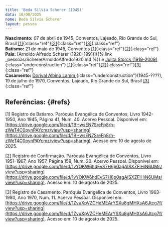 ```yaml
---
title: 'Beda Silvia Scherer (1945)'
data: 10/08/2025
nome: Beda Silvia Scherer
layout: pessoa
---
```


**Nascimento:** 07 de abril de 1945, Conventos, Lajeado, Rio Grande do Sul, Brasil [[1]](#refs){:class="ref"}[[2]](#refs){:class="ref"}[[3]](#refs){:class="ref"}<br/>
**Batismo:** 21 de maio de 1945, Conventos [[1]](#refs){:class="ref"}[[2]](#refs){:class="ref"}<br/>
**Pais:** [Arnoldo Alfredo Scherer (1920-1991)]({% link _pessoas/SchererArnoldoAlfredo1920.md %}) e [Julita Storck (1919-2009)](){:class="underconstruction"} [[1]](#refs){:class="ref"}[[2]](#refs){:class="ref"}[[3]](#refs){:class="ref"}<br/>
**Casamento:** [Dorival Albino Lamm ](){:class="underconstruction"}(1945-????), 19 de julho de 1970, Conventos, Lajeado, Rio Grande do Sul, Brasil [[3]](#refs){:class="ref"}<br/>


## Referências:  {#refs} 

[1] Registro de Batismo. Paróquia Evangélica de Conventos, Livro 1942-1950, Ano 1945, Página 41, Num. 40.  Acervo Pessoal. Disponível em: [https://drive.google.com/file/d/1BHwsEN7SreFp8rh-zWeT4C0pynPAYcmz/view?usp=sharing](https://drive.google.com/file/d/1BHwsEN7SreFp8rh-zWeT4C0pynPAYcmz/view?usp=sharing). Acesso em: 10 de agosto de 2025.

[2] Registro de Confirmação. Paróquia Evangélica de Conventos, Livro 1951-1967, Ano 1957, Página 159, Num. 20.  Acervo Pessoal. Disponível em: [https://drive.google.com/file/d/1vYOKW6hdEvS7H6p0agAISXZFlHiN6UMs/view?usp=sharing](https://drive.google.com/file/d/1vYOKW6hdEvS7H6p0agAISXZFlHiN6UMs/view?usp=sharing). Acesso em: 10 de agosto de 2025.

[3] Registro de Casamento. Paróquia Evangélica de Conventos, Livro 1963-1980, Ano 1970, Num. 11.  Acervo Pessoal. Disponível em: [https://drive.google.com/file/d/1ZvuXpVZCHeMEArYSXu8gMHXsA6Jtcg7f/view?usp=sharing](https://drive.google.com/file/d/1ZvuXpVZCHeMEArYSXu8gMHXsA6Jtcg7f/view?usp=sharing). Acesso em: 10 de agosto de 2025.